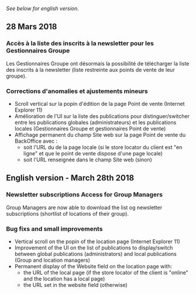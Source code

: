 *See below for english version.*

28 Mars 2018
---

### Accès à la liste des inscrits à la newsletter pour les Gestionnaires Groupe

Les Gestionnaires Groupe ont désormais la possibilité de télécharger la liste des inscrits à la newsletter (liste restreinte aux points de vente de leur groupe).

### Corrections d'anomalies et ajustements mineurs

* Scroll vertical sur la popin d'édition de la page Point de vente (Internet Explorer 11)
* Amélioration de l'UI sur la liste des publications pour distinguer/switcher entre les publications globales (administrateurs) et les publications locales (Gestionnaires Groupe et gestionnaires Point de vente)
* Affichage permanent du champ Site web sur la page Point de vente du BackOffice avec :
  * soit l'URL du de la page locale (si le store locator du client est "en ligne" et que le point de vente dispose d'une page locale)
  * soit l'URL renseignée dans le champ Site web (sinon) 


English version - March 28th 2018
---

### Newsletter subscriptions Access for Group Managers

Group Managers are now able to download the list og newsletter subscriptions (shortlist of locations of their group).

### Bug fixs and small improvements

* Vertical scroll on the popin of the location page (Internet Explorer 11)
* Improvement of the UI on the list of publications to display/switch between global publications (administrators) and local publications (Group and location managers)
* Permanent display of the Website field on the location page with:
  * the URL of the local page (if the store locator of the client is "online" and the location has a local page)
  * the URL set in the website field (otherwise)
